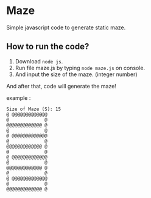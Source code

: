 # Maze
Simple javascript code to generate static maze.

## How to run the code?
1. Download ```node js```.
2. Run file maze.js by typing ```node maze.js``` on console.
3. And input the size of the maze. (integer number)

And after that, code will generate the maze!

example :
```
Size of Maze (S): 15
@ @@@@@@@@@@@@@
@             @
@@@@@@@@@@@@@ @
@             @
@ @@@@@@@@@@@@@
@             @
@@@@@@@@@@@@@ @
@             @
@ @@@@@@@@@@@@@
@             @
@@@@@@@@@@@@@ @
@             @
@ @@@@@@@@@@@@@
@             @
@@@@@@@@@@@@@ @
```
